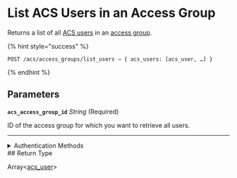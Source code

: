# List ACS Users in an Access Group

Returns a list of all [ACS users](https://docs.seam.co/latest/capability-guides/access-systems/user-management) in an [access group](https://docs.seam.co/latest/capability-guides/access-systems/assigning-users-to-access-groups).

{% hint style="success" %}
```
POST /acs/access_groups/list_users ⇒ { acs_users: [acs_user, …] }
```
{% endhint %}

## Parameters

**`acs_access_group_id`** *String* (Required)

ID of the access group for which you want to retrieve all users.

---


<details>

<summary>Authentication Methods</summary>

- API key
- Personal access token
  <br>Must also include the `seam-workspace` header in the request.
</details>
## Return Type

Array<[acs\_user](./)>
